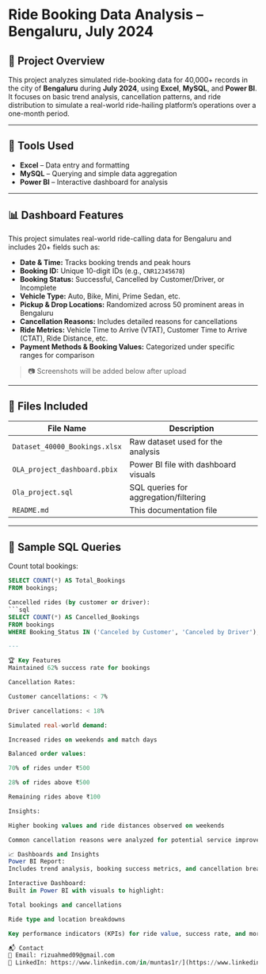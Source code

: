 # Ride Booking Data Analysis – Bengaluru, July 2024

## 📁 Project Overview

This project analyzes simulated ride-booking data for 40,000+ records in the city of **Bengaluru** during **July 2024**, using **Excel**, **MySQL**, and **Power BI**. It focuses on basic trend analysis, cancellation patterns, and ride distribution to simulate a real-world ride-hailing platform’s operations over a one-month period.

---

## 🧰 Tools Used

- **Excel** – Data entry and formatting
- **MySQL** – Querying and simple data aggregation
- **Power BI** – Interactive dashboard for analysis

---

## 📊 Dashboard Features

This project simulates real-world ride-calling data for Bengaluru and includes 20+ fields such as:

- **Date & Time:** Tracks booking trends and peak hours  
- **Booking ID:** Unique 10-digit IDs (e.g., `CNR12345678`)  
- **Booking Status:** Successful, Cancelled by Customer/Driver, or Incomplete  
- **Vehicle Type:** Auto, Bike, Mini, Prime Sedan, etc.  
- **Pickup & Drop Locations:** Randomized across 50 prominent areas in Bengaluru  
- **Cancellation Reasons:** Includes detailed reasons for cancellations  
- **Ride Metrics:** Vehicle Time to Arrive (VTAT), Customer Time to Arrive (CTAT), Ride Distance, etc.  
- **Payment Methods & Booking Values:** Categorized under specific ranges for comparison

> 📷 Screenshots will be added below after upload

---

## 📁 Files Included

| File Name                         | Description                           |
|-----------------------------------|---------------------------------------|
| `Dataset_40000_Bookings.xlsx`     | Raw dataset used for the analysis     |
| `OLA_project_dashboard.pbix`      | Power BI file with dashboard visuals  |
| `Ola_project.sql`                 | SQL queries for aggregation/filtering |
| `README.md`                       | This documentation file               |

---

## 🧠 Sample SQL Queries

Count total bookings:
```sql
SELECT COUNT(*) AS Total_Bookings
FROM bookings;

Cancelled rides (by customer or driver):
```sql
SELECT COUNT(*) AS Cancelled_Bookings
FROM bookings
WHERE Booking_Status IN ('Canceled by Customer', 'Canceled by Driver');

---

🏆 Key Features
Maintained 62% success rate for bookings

Cancellation Rates:

Customer cancellations: < 7%

Driver cancellations: < 18%

Simulated real-world demand:

Increased rides on weekends and match days

Balanced order values:

70% of rides under ₹500

28% of rides above ₹500

Remaining rides above ₹100

Insights:

Higher booking values and ride distances observed on weekends

Common cancellation reasons were analyzed for potential service improvement

📈 Dashboards and Insights
Power BI Report:
Includes trend analysis, booking success metrics, and cancellation breakdowns.

Interactive Dashboard:
Built in Power BI with visuals to highlight:

Total bookings and cancellations

Ride type and location breakdowns

Key performance indicators (KPIs) for ride value, success rate, and more

📬 Contact
📧 Email: rizuahmed09@gmail.com
🔗 LinkedIn: https://www.linkedin.com/in/muntas1r/](https://www.linkedin.com/in/muntas1r/

